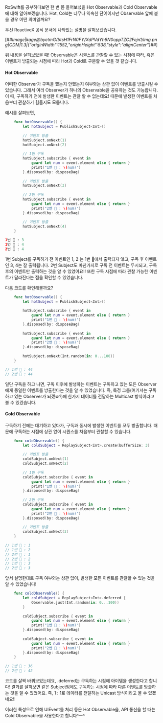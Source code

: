 RxSwift를 공부하다보면 한 번 쯤 들어보셨을 Hot Observable과 Cold Observable에 대해 알아보겠습니다.
Hot, Cold는 너무나 익숙한 단어이지만 Observable 앞에 붙을 경우 어떤 의미일까요?

우선 ReactiveX 공식 문서에 나와있는 설명을 살펴보겠습니다.

[##_Image|kage@byetmG/btsH1FrN0FY/XdPVdYh8N0oppTZC2Fejn1/img.png|CDM|1.3|{"originWidth":1552,"originHeight":538,"style":"alignCenter"}_##]

위 내용을 살펴보았을 때!
Observable은 시퀀스를 관찰할 수 있는 시점에 따라, 혹은 이벤트가 방출되는 시점에 따라 Hot과 Cold로 구분할 수 있을 것 같습니다.


#### **Hot Observable**
어떠한 Observer가 구독을 했는지 안했는지 여부와는 상관 없이 이벤트를 방출시킬 수 있습니다. 그래서 여러 Observer가 하나의 Observable을 공유하는 것도 가능합니다.
이 때, 구독하기 전에 발생한 이벤트는 관찰 할 수 없는데요! 때문에 발생한 이벤트를 처음부터 관찰하기 힘들지도 모릅니다.

예시를 살펴보면,

``` swift
    func hotObservable() {
        let hotSubject = PublishSubject<Int>()
        
        // 이벤트 방출
        hotSubject.onNext(1)
        hotSubject.onNext(2)
        
        // 1번 구독
        hotSubject.subscribe { event in
            guard let num = event.element else { return }
            print("1번 🍎 : \(num)")
        }.disposed(by: disposeBag)
        
        // 이벤트 방출
        hotSubject.onNext(3)
        
        // 2번 구독
        hotSubject.subscribe { event in
            guard let num = event.element else { return }
            print("2번 🍎 : \(num)")
        }.disposed(by: disposeBag)
        
        // 이벤트 방출
        hotSubject.onNext(4)
    }

1번 🍎 : 3
1번 🍎 : 4
2번 🍎 : 4
```

1번 Subject를 구독하기 전 이벤트인 1, 2 는 1번 🍎에서 출력되지 않고, 구독 후 이벤트인 3, 4는 잘 출력됩니다.
2번 Subject도 마찬가지로 구독 전 이벤트는 무시되고, 구독 후의 이벤트만 출력하는 것을 알 수 있었어요!!
또한 구독 시점에 따라 관찰 가능한 이벤트가 달라진다는 점을 확인할 수 있었습니다.

다음 코드를 확인해볼까요?

``` swift
    func hotObservable() {
        let hotSubject = PublishSubject<Int>()
        
        hotSubject.subscribe { event in
            guard let num = event.element else { return }
            print("1번 🍎 : \(num)")
        }.disposed(by: disposeBag)
        
        hotSubject.subscribe { event in
            guard let num = event.element else { return }
            print("2번 🍎 : \(num)")
        }.disposed(by: disposeBag)
        
        hotSubject.onNext(Int.random(in: 0...100))
    }

// 1번 🍎 : 44
// 2번 🍎 : 44
```

일단 구독을 하고 나면, 구독 이후에 발생하는 이벤트는 구독하고 있는 모든 Observer에게 동일한 이벤트를 방출한다는 것을 알 수 있었습니다. 즉, 특정 그룹(여기서는 구독하고 있는 Observer가 되겠죠?)에 한가지 데이터를 전달하는 Multicast 방식이라고 볼 수 있겠습니다.


#### **Cold Observable**
구독하기 전에는 대기하고 있다가, 구독과 동시에 발생한 이벤트를 모두 방출합니다. 때문에 구독하는 시점에 상관 없이 시퀀스를 처음부터 관찰할 수 있습니다.

``` swift
    func coldObservable() {
        let coldSubject = ReplaySubject<Int>.create(bufferSize: 3)
       
        // 이벤트 방출
        coldSubject.onNext(1)
        coldSubject.onNext(2)
        
        // 1번 구독
        coldSubject.subscribe { event in
            guard let num = event.element else { return }
            print("1번 🍏 : \(num)")
        }.disposed(by: disposeBag)
        
        // 2번 구독
        coldSubject.subscribe { event in
            guard let num = event.element else { return }
            print("2번 🍏 : \(num)")
        }.disposed(by: disposeBag)
        
        // 이벤트 방출
        coldSubject.onNext(3)
    }
    
// 1번 🍏 : 1
// 1번 🍏 : 2
// 2번 🍏 : 1
// 2번 🍏 : 2
// 1번 🍏 : 3
// 2번 🍏 : 3
```

앞서 설명한대로 구독 여부와는 상관 없이, 발생한 모든 이벤트를 관찰할 수 있는 것을 알 수 있었습니다!

``` swift
    func coldObservable() {
        let coldSubject = ReplaySubject<Int>.deferred {
            Observable.just(Int.random(in: 0...100))
        }
       
        coldSubject.subscribe { event in
            guard let num = event.element else { return }
            print("1번 🍏 : \(num)")
        }.disposed(by: disposeBag)
        
        coldSubject.subscribe { event in
            guard let num = event.element else { return }
            print("2번 🍏 : \(num)")
        }.disposed(by: disposeBag)
    }
    
// 1번 🍏 : 36
// 2번 🍏 : 42
```

코드를 살짝 바꿔보았는데요, .deferred는 구독하는 시점에 아이템을 생성한다고 합니다!
결과를 살펴보면 같은 Subject임에도 구독하는 시점에 따라 다른 이벤트를 방출하는 것을 알 수 있었어요.
즉, 1 : 1로 데이터를 전달하는 Unicast 방식이라고 볼 수 있겠네요!!

이러한 특성으로 인해 UIEvent를 처리 등은 Hot Observable을, API 통신을 할 때는 Cold Observable을 사용한다고 합니다^ㅡ^
